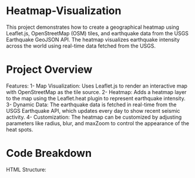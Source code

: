 # Heatmap-Visualization
This project demonstrates how to create a geographical heatmap using Leaflet.js, OpenStreetMap (OSM) tiles, and earthquake data from the USGS Earthquake GeoJSON API. The heatmap visualizes earthquake intensity across the world using real-time data fetched from the USGS.

# Project Overview
Features:
1- Map Visualization: Uses Leaflet.js to render an interactive map with OpenStreetMap as the tile source.
2- Heatmap: Adds a heatmap layer to the map using the Leaflet.heat plugin to represent earthquake intensity.
3- Dynamic Data: The earthquake data is fetched in real-time from the USGS Earthquake API, which updates every day to show recent seismic activity.
4- Customization: The heatmap can be customized by adjusting parameters like radius, blur, and maxZoom to control the appearance of the heat spots.

# Code Breakdown
HTML Structure:
<!DOCTYPE html>
<html lang="en">
<head>
  <meta charset="UTF-8">
  <meta name="viewport" content="width=device-width, initial-scale=1.0">
  <title>Heatmap with Leaflet</title>
  <!-- Include Leaflet CSS -->
  <link rel="stylesheet" href="https://unpkg.com/leaflet@1.7.1/dist/leaflet.css" />
  <style>
    #map {
      height: 100vh;
      width: 100%;
    }
  </style>
</head>
<body>
  <div id="map"></div>

  <!-- Include Leaflet JS -->
  <script src="https://unpkg.com/leaflet@1.7.1/dist/leaflet.js"></script>
  <!-- Include Leaflet.heat plugin -->
  <script src="https://unpkg.com/leaflet.heat/dist/leaflet-heat.js"></script>
  
  <!-- Add the script that generates the map and heatmap below -->
  <script>
    // Initialize map centered on latitude 20.0, longitude 5.0, with zoom level 2
    const map = L.map('map').setView([20.0, 5.0], 2);

    // Add OpenStreetMap tile layer to the map
    L.tileLayer('https://{s}.tile.openstreetmap.org/{z}/{x}/{y}.png', {
      attribution: '&copy; OpenStreetMap contributors'
    }).addTo(map);

    // URL for USGS Earthquake data (all magnitudes in the past 24 hours)
    const url = 'https://earthquake.usgs.gov/earthquakes/feed/v1.0/summary/all_day.geojson';

    // Fetch earthquake data and add it to the heatmap layer
    fetch(url)
      .then(response => response.json())
      .then(data => {
        // Convert GeoJSON features into a format suitable for the heatmap
        const earthquakes = data.features.map(feature => {
          const coords = feature.geometry.coordinates;
          const magnitude = feature.properties.mag;
          return [coords[1], coords[0], magnitude / 10]; // Normalize magnitude
        });

        // Add heatmap layer to the map with customizable options
        L.heatLayer(earthquakes, {
          radius: 35,  // Increase to make each heatpoint larger
          blur: 20,    // Smoothing effect on each heatpoint
          maxZoom: 15  // Maximum zoom level to show the heatmap
        }).addTo(map);
      })
      .catch(error => console.error('Error fetching earthquake data:', error));
  </script>
</body>
</html>

# JavaScript Breakdown:
!- Map Initialization:

* The map is initialized using L.map('map'), with the center set to latitude 20.0 and longitude 5.0. The zoom level is set to 2, providing a global view.
* OpenStreetMap tiles are loaded using the URL pattern 'https://{s}.tile.openstreetmap.org/{z}/{x}/{y}.png'.
  
2- Fetching USGS Earthquake Data:

*The earthquake data is fetched from the USGS Earthquake API using the fetch() method. The URL (https://earthquake.usgs.gov/earthquakes/feed/v1.0/summary/all_day.geojson) provides a GeoJSON feed of all recent earthquakes from the past day.

3- Processing Earthquake Data:

* The data is processed by extracting the latitude, longitude, and magnitude of each earthquake from the GeoJSON features. The magnitude is normalized (divided by 10) to better represent heat intensity in the heatmap.

4- Creating the Heatmap Layer:

* The processed data is passed to L.heatLayer() to generate a heatmap.
* The radius controls the size of each heat point, blur controls the smoothing, and maxZoom defines the maximum zoom level where the heatmap will be displayed.

# Customization

- You can adjust the following properties of the heatmap:

> Radius: Controls the size of the heat points. A larger radius makes each point more prominent.
> Blur: Controls how much the heat points are blurred. A higher blur creates a smoother transition between points.
> MaxZoom: Defines the maximum zoom level at which the heatmap is displayed. When zooming in further, the heatmap will disappear.

# Data Source
The earthquake data comes from the United States Geological Survey (USGS). The GeoJSON feed used in this project is available at:

* All Earthquakes from the Past Day: https://earthquake.usgs.gov/earthquakes/feed/v1.0/summary/all_day.geojson
Other data feeds from USGS can be used depending on the desired timeframe:

* Past Hour: https://earthquake.usgs.gov/earthquakes/feed/v1.0/summary/all_hour.geojson
* Past 7 Days: https://earthquake.usgs.gov/earthquakes/feed/v1.0/summary/all_week.geojson
* Past 30 Days: https://earthquake.usgs.gov/earthquakes/feed/v1.0/summary/all_month.geojson

# How to Run
1- Clone the repository:

git clone https://github.com/your-username/your-repo.git

2- Open the index.html file in your browser. You can use an HTTP server like the Live Server extension for VSCode to avoid cross-origin issues when fetching the data.

3- The map will load, and the heatmap will be displayed after the earthquake data is fetched.

# License
This project is licensed under the MIT License. Feel free to use and modify the code as needed.




